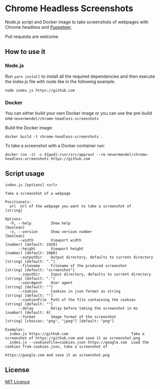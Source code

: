 # Chrome Headless Screenshots

Node.js script and Docker image to take screenshots of webpages with Chrome headless and [Puppeteer](https://github.com/puppeteer/puppeteer).

Pull requests are welcome.

## How to use it

### Node.js

Run `yarn install` to install all the required dependencies and then execute the index.js file with node like in the following example.

```
node index.js https://github.com
```

### Docker

You can either build your own Docker image or you can use the pre-build one `nevermendel/chrome-headless-screenshots`

Build the Docker image:

```
docker build -t chrome-headless-screenshots .
```

To take a screenshot with a Docker container run:

```
docker run -it -v ${pwd}:/usr/src/app/out --rm nevermendel/chrome-headless-screenshots https://github.com
```

## Script usage

```
index.js [options] <url>      

Take a screenshot of a webpage

Positionals:
  url  Url of the webpage you want to take a screenshot of                                                                [string]

Options:
  -h, --help         Show help                                                                                           [boolean]
  -v, --version      Show version number                                                                                 [boolean]
      --width        Viewport width                                                                       [number] [default: 1920]
      --height       Viewport height                                                                      [number] [default: 1080]
      --outputDir    Output directory, defaults to current directory                                       [string] [default: "."]
      --filename     Filename of the produced screenshot                                          [string] [default: "screenshot"]
      --inputDir     Input directory, defaults to current directory                                        [string] [default: "."]
      --userAgent    User agent                                                                             [string] [default: ""]
      --cookies      Cookies in json format as string                                                       [string] [default: ""]
      --cookiesFile  Path of the file containing the cookies                                                [string] [default: ""]
      --delay        Delay before taking the screenshot in ms                                                [number] [default: 0]
      --format       Image format of the screenshot                             [string] [choices: "png", "jpeg"] [default: "png"]

Examples:
  index.js https://github.com                             Take a screenshot of https://github.com and save it as screenshot.png
  index.js --cookiesFile=cookies.json https://google.com  Load the cookies from cookies.json, take a screenshot of
                                                          https://google.com and save it as screenshot.png
```

## License

[MIT Licence](LICENSE.md)
